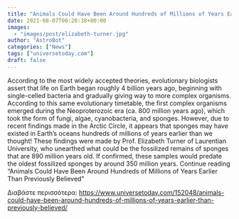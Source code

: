 ```yaml
---
title: "Animals Could Have Been Around Hundreds of Millions of Years Earlier Than Previously Believed"
date: 2021-08-07T00:20:38+00:00
images:
  - "images/post/elizabeth-turner.jpg"
author: "AstroBot"
categories: ["News"]
tags: ["universetoday.com"]
draft: false
---
```


According to the most widely accepted theories, evolutionary biologists assert that life on Earth began roughly 4 billion years ago, beginning with single-celled bacteria and gradually giving way to more complex organisms. According to this same evolutionary timetable, the first complex organisms emerged during the Neoproterozoic era (ca. 800 million years ago), which took the form of fungi, algae, cyanobacteria, and sponges.  However, due to recent findings made in the Arctic Circle, it appears that sponges may have existed in Earth’s oceans hundreds of millions of years earlier than we thought! These findings were made by Prof. Elizabeth Turner of Laurentian University, who unearthed what could be the fossilized remains of sponges that are 890 million years old. If confirmed, these samples would predate the oldest fossilized sponges by around 350 million years. Continue reading “Animals Could Have Been Around Hundreds of Millions of Years Earlier Than Previously Believed” 

Διαβάστε περισσότερα: https://www.universetoday.com/152048/animals-could-have-been-around-hundreds-of-millions-of-years-earlier-than-previously-believed/
